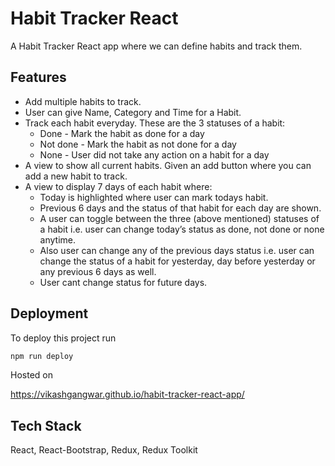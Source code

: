 # Habit Tracker React

A Habit Tracker React app where we can define habits and track them.

## Features

- Add multiple habits to track.
- User can give Name, Category and Time for a Habit.
- Track each habit everyday. These are the 3 statuses of a habit:
  - Done - Mark the habit as done for a day
  - Not done - Mark the habit as not done for a day
  - None - User did not take any action on a habit for a day
- A view to show all current habits. Given an add button where you can add a new
  habit to track.
- A view to display 7 days of each habit where:
  - Today is highlighted where user can mark todays habit.
  - Previous 6 days and the status of that habit for each day are shown.
  - A user can toggle between the three (above mentioned) statuses of a habit
    i.e. user can change today’s status as done, not done or none anytime.
  - Also user can change any of the previous days status i.e. user can
    change the status of a habit for yesterday, day before yesterday or any
    previous 6 days as well.
  - User cant change status for future days.

## Deployment

To deploy this project run

```bash
npm run deploy
```

Hosted on

https://vikashgangwar.github.io/habit-tracker-react-app/

## Tech Stack

React, React-Bootstrap, Redux, Redux Toolkit

